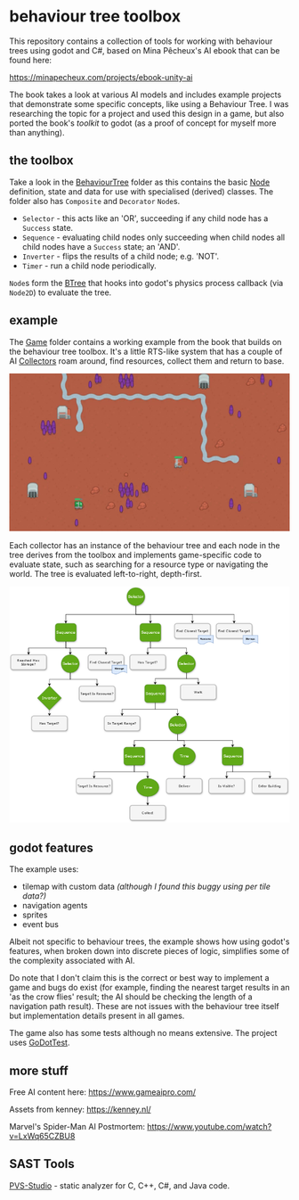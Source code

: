# behaviour tree toolbox

This repository contains a collection of tools for working with behaviour trees using godot and C#, based on Mina Pêcheux's AI ebook that can be found here:

<https://minapecheux.com/projects/ebook-unity-ai>

The book takes a look at various AI models and includes example projects that demonstrate some specific concepts, like using a Behaviour Tree. I was researching the topic for a project and used this design in a game, but also ported the book's _toolkit_ to godot (as a proof of concept for myself more than anything).

## the toolbox

Take a look in the [BehaviourTree](./BehaviourTree) folder as this contains the basic [Node](./BehaviourTree/Node/) definition, state and data for use with specialised (derived) classes. The folder also has `Composite` and `Decorator` `Node`s.

* `Selector` - this acts like an 'OR', succeeding if any child node has a `Success` state.
* `Sequence` - evaluating child nodes only succeeding when child nodes all child nodes have a `Success` state; an 'AND'.
* `Inverter` - flips the results of a child node; e.g. 'NOT'.
* `Timer` - run a child node periodically.

`Node`s form the [BTree](./BehaviourTree/BTree/BTree.cs) that hooks into godot's physics process callback (via `Node2D`) to evaluate the tree.

## example

The [Game](./Game) folder contains a working example from the book that builds on the behaviour tree toolbox. It's a little RTS-like system that has a couple of AI [Collectors](./Game/CollectorAI/Collector.cs) roam around, find resources, collect them and return to base.

![example](./Game/example.gif)

Each collector has an instance of the behaviour tree and each node in the tree derives from the toolbox and implements game-specific code to evaluate state, such as searching for a resource type or navigating the world. The tree is evaluated left-to-right, depth-first.

![collector behaviour tree](./Game/tree.png)

## godot features

The example uses:

* tilemap with custom data _(although I found this buggy using per tile data?)_
* navigation agents
* sprites
* event bus

Albeit not specific to behaviour trees, the example shows how using godot's features, when broken down into discrete pieces of logic, simplifies some of the complexity associated with AI.

Do note that I don't claim this is the correct or best way to implement a game and bugs do exist (for example, finding the nearest target results in an 'as the crow flies' result; the AI should be checking the length of a navigation path result). These are not issues with the behaviour tree itself but implementation details present in all games.

The game also has some tests although no means extensive. The project uses [GoDotTest](https://github.com/chickensoft-games/GoDotTest).

## more stuff

Free AI content here: <https://www.gameaipro.com/>

Assets from kenney: <https://kenney.nl/>

Marvel's Spider-Man AI Postmortem: <https://www.youtube.com/watch?v=LxWq65CZBU8>

## SAST Tools

[PVS-Studio](https://pvs-studio.com/en/pvs-studio/?utm_source=website&utm_medium=github&utm_campaign=open_source) - static analyzer for C, C++, C#, and Java code.
